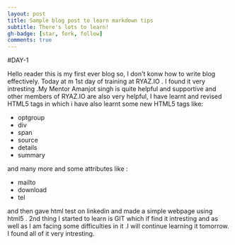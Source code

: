 ```yaml
---
layout: post
title: Sample blog post to learn markdown tips
subtitle: There's lots to learn!
gh-badge: [star, fork, follow]
comments: true
---
```

#DAY-1

Hello reader this is my first ever blog so, I don't konw how to write blog effectively.
Today at m 1st day of training at RYAZ.IO . I found it very intresting .My Mentor Amanjot singh is quite helpful and supportive and other members of RYAZ.IO are also very helpful,
I have learnt  and revised HTML5 tags in which i have also learnt some new HTML5 
tags like:
* optgroup
* div
* span
* source
* details
* summary

and many more and some attributes like :
* mailto
* download
* tel

and then gave html test on linkedin and made a simple webpage using html5 . 2nd thing I started to learn is GIT which if find it intresting and as well as I am  facing some difficulties in it .I will continue learning it tomorrow.  I found all of it very intresting.
